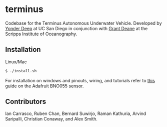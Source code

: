 # terminus
Codebase for the Terminus Autonomous Underwater Vehicle. Developed by [Yonder Deep](http://yonderdeep.org) at UC San Diego in conjunction with [Grant Deane](https://scripps.ucsd.edu/labs/stokes/grant-deane-researcher-profile/#1483576076935-e1a1fd7e-f2ac) at the Scripps Institute of Oceanography.


## Installation

Linux/Mac
```sh
$ ./install.sh
```

For installation on windows and pinouts, wiring, and tutorials refer to [this](https://learn.adafruit.com/adafruit-bno055-absolute-orientation-sensor/arduino-code) guide on the Adafruit BNO055 sensor.


## Contributors

Ian Carrasco, Ruben Chan, Bernard Suwirjo, Raman Kathuria, Arvind Saripalli, Christian Conaway, and Alex Smith.

